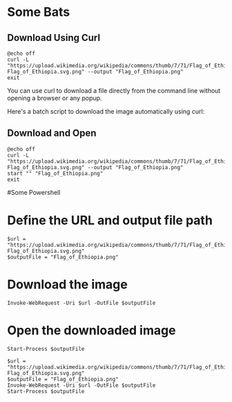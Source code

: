 # Some Bats

## Download Using Curl
````
@echo off
curl -L "https://upload.wikimedia.org/wikipedia/commons/thumb/7/71/Flag_of_Ethiopia.svg/1200px-Flag_of_Ethiopia.svg.png" --output "Flag_of_Ethiopia.png"
exit
````
You can use curl to download a file directly from the command line without opening a browser or any popup.

Here's a batch script to download the image automatically using curl:
## Download and Open

````
@echo off
curl -L "https://upload.wikimedia.org/wikipedia/commons/thumb/7/71/Flag_of_Ethiopia.svg/1200px-Flag_of_Ethiopia.svg.png" --output "Flag_of_Ethiopia.png"
start "" "Flag_of_Ethiopia.png"
exit
````
#Some Powershell

# Define the URL and output file path

````
$url = "https://upload.wikimedia.org/wikipedia/commons/thumb/7/71/Flag_of_Ethiopia.svg/1200px-Flag_of_Ethiopia.svg.png"
$outputFile = "Flag_of_Ethiopia.png"

````
# Download the image

````
Invoke-WebRequest -Uri $url -OutFile $outputFile

````
# Open the downloaded image

````
Start-Process $outputFile
````

````
$url = "https://upload.wikimedia.org/wikipedia/commons/thumb/7/71/Flag_of_Ethiopia.svg/1200px-Flag_of_Ethiopia.svg.png"
$outputFile = "Flag_of_Ethiopia.png"
Invoke-WebRequest -Uri $url -OutFile $outputFile
Start-Process $outputFile
````

